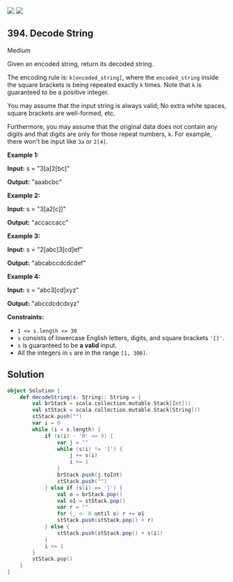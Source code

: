[![](https://img.shields.io/github/stars/LeetCode-in-Scala/LeetCode-in-Scala?label=Stars&style=flat-square)](https://github.com/LeetCode-in-Scala/LeetCode-in-Scala)
[![](https://img.shields.io/github/forks/LeetCode-in-Scala/LeetCode-in-Scala?label=Fork%20me%20on%20GitHub%20&style=flat-square)](https://github.com/LeetCode-in-Scala/LeetCode-in-Scala/fork)

## 394\. Decode String

Medium

Given an encoded string, return its decoded string.

The encoding rule is: `k[encoded_string]`, where the `encoded_string` inside the square brackets is being repeated exactly `k` times. Note that `k` is guaranteed to be a positive integer.

You may assume that the input string is always valid; No extra white spaces, square brackets are well-formed, etc.

Furthermore, you may assume that the original data does not contain any digits and that digits are only for those repeat numbers, `k`. For example, there won't be input like `3a` or `2[4]`.

**Example 1:**

**Input:** s = "3[a]2[bc]"

**Output:** "aaabcbc" 

**Example 2:**

**Input:** s = "3[a2[c]]"

**Output:** "accaccacc" 

**Example 3:**

**Input:** s = "2[abc]3[cd]ef"

**Output:** "abcabccdcdcdef" 

**Example 4:**

**Input:** s = "abc3[cd]xyz"

**Output:** "abccdcdcdxyz" 

**Constraints:**

*   `1 <= s.length <= 30`
*   `s` consists of lowercase English letters, digits, and square brackets `'[]'`.
*   `s` is guaranteed to be **a valid** input.
*   All the integers in `s` are in the range `[1, 300]`.

## Solution

```scala
object Solution {
    def decodeString(s: String): String = {
        val brStack = scala.collection.mutable.Stack[Int]()
        val stStack = scala.collection.mutable.Stack[String]()
        stStack.push("")
        var i = 0
        while (i < s.length) {
            if (s(i) - '0' <= 9) {
                var j = ""
                while (s(i) != '[') {
                    j += s(i)
                    i += 1
                }
                brStack.push(j.toInt)
                stStack.push("")
            } else if (s(i) == ']') {
                val o = brStack.pop()
                val o1 = stStack.pop()
                var r = ""
                for (_ <- 0 until o) r += o1
                stStack.push(stStack.pop() + r)
            } else {
                stStack.push(stStack.pop() + s(i))
            }
            i += 1
        }
        stStack.pop()
    }
}
```